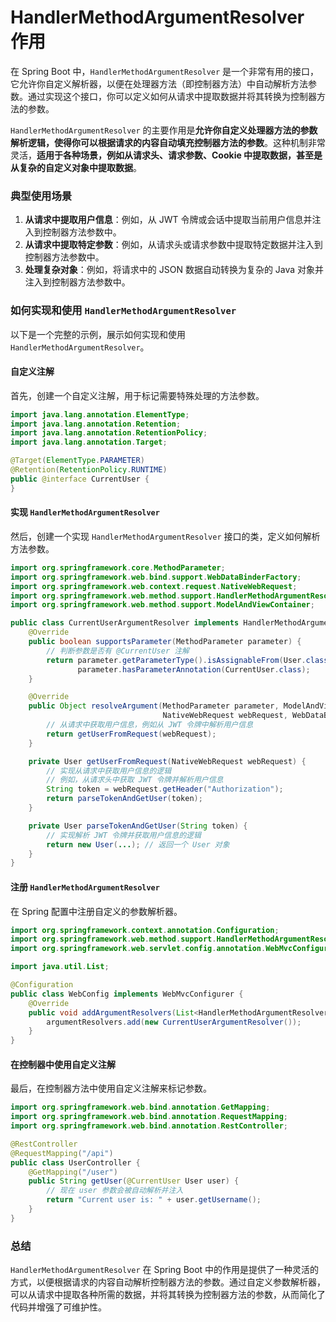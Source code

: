 # HandlerMethodArgumentResolver 作用

在 Spring Boot 中，`HandlerMethodArgumentResolver` 是一个非常有用的接口，它允许你自定义解析器，以便在处理器方法（即控制器方法）中自动解析方法参数。通过实现这个接口，你可以定义如何从请求中提取数据并将其转换为控制器方法的参数。

`HandlerMethodArgumentResolver` 的主要作用是**允许你自定义处理器方法的参数解析逻辑，使得你可以根据请求的内容自动填充控制器方法的参数**。这种机制非常灵活，**适用于各种场景，例如从请求头、请求参数、Cookie 中提取数据，甚至是从复杂的自定义对象中提取数据**。

### 典型使用场景

1. **从请求中提取用户信息**：例如，从 JWT 令牌或会话中提取当前用户信息并注入到控制器方法参数中。
2. **从请求中提取特定参数**：例如，从请求头或请求参数中提取特定数据并注入到控制器方法参数中。
3. **处理复杂对象**：例如，将请求中的 JSON 数据自动转换为复杂的 Java 对象并注入到控制器方法参数中。

### 如何实现和使用 `HandlerMethodArgumentResolver`

以下是一个完整的示例，展示如何实现和使用 `HandlerMethodArgumentResolver`。

#### 自定义注解

首先，创建一个自定义注解，用于标记需要特殊处理的方法参数。

```java
import java.lang.annotation.ElementType;
import java.lang.annotation.Retention;
import java.lang.annotation.RetentionPolicy;
import java.lang.annotation.Target;

@Target(ElementType.PARAMETER)
@Retention(RetentionPolicy.RUNTIME)
public @interface CurrentUser {
}
```

#### 实现 `HandlerMethodArgumentResolver`

然后，创建一个实现 `HandlerMethodArgumentResolver` 接口的类，定义如何解析方法参数。

```java
import org.springframework.core.MethodParameter;
import org.springframework.web.bind.support.WebDataBinderFactory;
import org.springframework.web.context.request.NativeWebRequest;
import org.springframework.web.method.support.HandlerMethodArgumentResolver;
import org.springframework.web.method.support.ModelAndViewContainer;

public class CurrentUserArgumentResolver implements HandlerMethodArgumentResolver {
    @Override
    public boolean supportsParameter(MethodParameter parameter) {
        // 判断参数是否有 @CurrentUser 注解
        return parameter.getParameterType().isAssignableFrom(User.class) &&
               parameter.hasParameterAnnotation(CurrentUser.class);
    }

    @Override
    public Object resolveArgument(MethodParameter parameter, ModelAndViewContainer mavContainer,
                                  NativeWebRequest webRequest, WebDataBinderFactory binderFactory) throws Exception {
        // 从请求中获取用户信息，例如从 JWT 令牌中解析用户信息
        return getUserFromRequest(webRequest);
    }

    private User getUserFromRequest(NativeWebRequest webRequest) {
        // 实现从请求中获取用户信息的逻辑
        // 例如，从请求头中获取 JWT 令牌并解析用户信息
        String token = webRequest.getHeader("Authorization");
        return parseTokenAndGetUser(token);
    }

    private User parseTokenAndGetUser(String token) {
        // 实现解析 JWT 令牌并获取用户信息的逻辑
        return new User(...); // 返回一个 User 对象
    }
}
```

#### 注册 `HandlerMethodArgumentResolver`

在 Spring 配置中注册自定义的参数解析器。

```java
import org.springframework.context.annotation.Configuration;
import org.springframework.web.method.support.HandlerMethodArgumentResolver;
import org.springframework.web.servlet.config.annotation.WebMvcConfigurer;

import java.util.List;

@Configuration
public class WebConfig implements WebMvcConfigurer {
    @Override
    public void addArgumentResolvers(List<HandlerMethodArgumentResolver> argumentResolvers) {
        argumentResolvers.add(new CurrentUserArgumentResolver());
    }
}
```

#### 在控制器中使用自定义注解

最后，在控制器方法中使用自定义注解来标记参数。

```java
import org.springframework.web.bind.annotation.GetMapping;
import org.springframework.web.bind.annotation.RequestMapping;
import org.springframework.web.bind.annotation.RestController;

@RestController
@RequestMapping("/api")
public class UserController {
    @GetMapping("/user")
    public String getUser(@CurrentUser User user) {
        // 现在 user 参数会被自动解析并注入
        return "Current user is: " + user.getUsername();
    }
}
```

### 总结

`HandlerMethodArgumentResolver` 在 Spring Boot 中的作用是提供了一种灵活的方式，以便根据请求的内容自动解析控制器方法的参数。通过自定义参数解析器，可以从请求中提取各种所需的数据，并将其转换为控制器方法的参数，从而简化了代码并增强了可维护性。